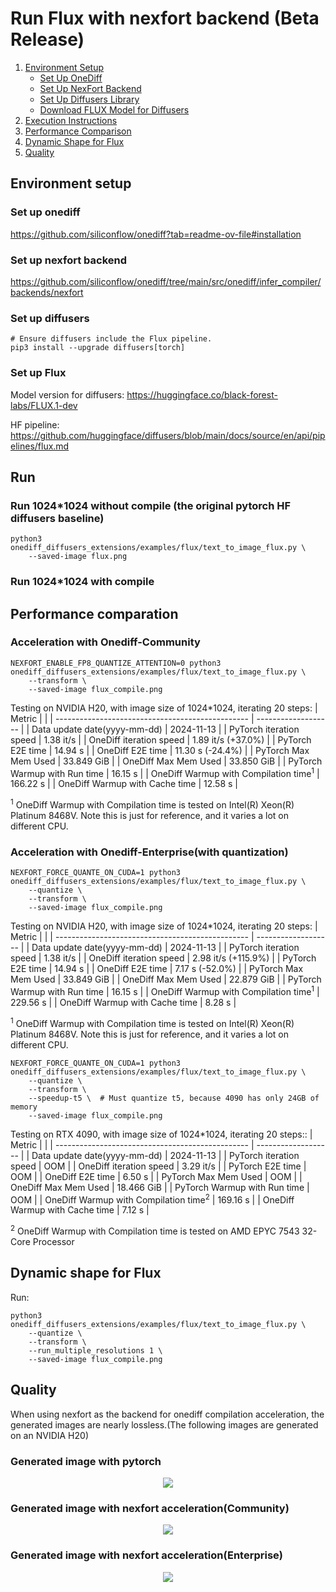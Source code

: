 # Run Flux with nexfort backend (Beta Release)

1. [Environment Setup](#environment-setup)
   - [Set Up OneDiff](#set-up-onediff)
   - [Set Up NexFort Backend](#set-up-nexfort-backend)
   - [Set Up Diffusers Library](#set-up-diffusers)
   - [Download FLUX Model for Diffusers](#set-up-flux)
2. [Execution Instructions](#run)
3. [Performance Comparison](#performance-comparation)
4. [Dynamic Shape for Flux](#dynamic-shape-for-flux)
5. [Quality](#quality)

## Environment setup
### Set up onediff
https://github.com/siliconflow/onediff?tab=readme-ov-file#installation

### Set up nexfort backend
https://github.com/siliconflow/onediff/tree/main/src/onediff/infer_compiler/backends/nexfort

### Set up diffusers

```
# Ensure diffusers include the Flux pipeline.
pip3 install --upgrade diffusers[torch]
```
### Set up Flux
Model version for diffusers: https://huggingface.co/black-forest-labs/FLUX.1-dev

HF pipeline: https://github.com/huggingface/diffusers/blob/main/docs/source/en/api/pipelines/flux.md

## Run

### Run 1024*1024 without compile (the original pytorch HF diffusers baseline)
```
python3 onediff_diffusers_extensions/examples/flux/text_to_image_flux.py \
    --saved-image flux.png
```

### Run 1024*1024 with compile


## Performance comparation
### Acceleration with Onediff-Community

```
NEXFORT_ENABLE_FP8_QUANTIZE_ATTENTION=0 python3 onediff_diffusers_extensions/examples/flux/text_to_image_flux.py \
    --transform \
    --saved-image flux_compile.png
```

Testing on NVIDIA H20, with image size of 1024*1024, iterating 20 steps:
| Metric                                           |                     |
| ------------------------------------------------ | ------------------- |
| Data update date(yyyy-mm-dd)                     | 2024-11-13          |
| PyTorch iteration speed                          | 1.38 it/s           |
| OneDiff iteration speed                          | 1.89 it/s (+37.0%)  |
| PyTorch E2E time                                 | 14.94 s             |
| OneDiff E2E time                                 | 11.30 s (-24.4%)     |
| PyTorch Max Mem Used                             | 33.849 GiB          |
| OneDiff Max Mem Used                             | 33.850 GiB          |
| PyTorch Warmup with Run time                     | 16.15 s             |
| OneDiff Warmup with Compilation time<sup>1</sup> | 166.22 s            |
| OneDiff Warmup with Cache time                   | 12.58 s              |

<sup>1</sup> OneDiff Warmup with Compilation time is tested on Intel(R) Xeon(R) Platinum 8468V. Note this is just for reference, and it varies a lot on different CPU.

### Acceleration with Onediff-Enterprise(with quantization)
```
NEXFORT_FORCE_QUANTE_ON_CUDA=1 python3 onediff_diffusers_extensions/examples/flux/text_to_image_flux.py \
    --quantize \
    --transform \
    --saved-image flux_compile.png
```

Testing on NVIDIA H20, with image size of 1024*1024, iterating 20 steps:
| Metric                                           |                     |
| ------------------------------------------------ | ------------------- |
| Data update date(yyyy-mm-dd)                     | 2024-11-13          |
| PyTorch iteration speed                          | 1.38 it/s           |
| OneDiff iteration speed                          | 2.98 it/s (+115.9%)  |
| PyTorch E2E time                                 | 14.94 s             |
| OneDiff E2E time                                 | 7.17 s (-52.0%)     |
| PyTorch Max Mem Used                             | 33.849 GiB          |
| OneDiff Max Mem Used                             | 22.879 GiB          |
| PyTorch Warmup with Run time                     | 16.15 s             |
| OneDiff Warmup with Compilation time<sup>1</sup> | 229.56 s            |
| OneDiff Warmup with Cache time                   | 8.28 s              |

<sup>1</sup> OneDiff Warmup with Compilation time is tested on Intel(R) Xeon(R) Platinum 8468V. Note this is just for reference, and it varies a lot on different CPU.

```
NEXFORT_FORCE_QUANTE_ON_CUDA=1 python3 onediff_diffusers_extensions/examples/flux/text_to_image_flux.py \
    --quantize \
    --transform \
    --speedup-t5 \  # Must quantize t5, because 4090 has only 24GB of memory
    --saved-image flux_compile.png
```


Testing on RTX 4090, with image size of 1024*1024, iterating 20 steps::
| Metric                                           |                     |
| ------------------------------------------------ | ------------------- |
| Data update date(yyyy-mm-dd)                     | 2024-11-13          |
| PyTorch iteration speed                          | OOM                 |
| OneDiff iteration speed                          | 3.29 it/s           |
| PyTorch E2E time                                 | OOM                 |
| OneDiff E2E time                                 | 6.50 s              |
| PyTorch Max Mem Used                             | OOM                 |
| OneDiff Max Mem Used                             | 18.466 GiB          |
| PyTorch Warmup with Run time                     | OOM                 |
| OneDiff Warmup with Compilation time<sup>2</sup> | 169.16 s            |
| OneDiff Warmup with Cache time                   | 7.12 s             |

 <sup>2</sup> OneDiff Warmup with Compilation time is tested on AMD EPYC 7543 32-Core Processor


## Dynamic shape for Flux

Run:

```
python3 onediff_diffusers_extensions/examples/flux/text_to_image_flux.py \
    --quantize \
    --transform \
    --run_multiple_resolutions 1 \
    --saved-image flux_compile.png
```

## Quality
When using nexfort as the backend for onediff compilation acceleration, the generated images are nearly lossless.(The following images are generated on an NVIDIA H20)

### Generated image with pytorch
<p align="center">
<img src="../../../imgs/flux_base.png">
</p>

### Generated image with nexfort acceleration(Community)
<p align="center">
<img src="../../../imgs/nexfort_flux_community.png">
</p>

### Generated image with nexfort acceleration(Enterprise)
<p align="center">
<img src="../../../imgs/nexfort_flux_enterprise.png">
</p>

